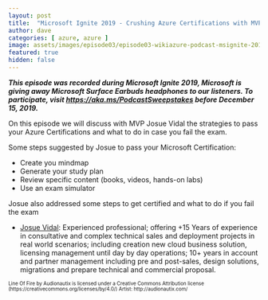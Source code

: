 ```yaml
---
layout: post
title:  "Microsoft Ignite 2019 - Crushing Azure Certifications with MVP Josue Vidal"
author: dave
categories: [ azure, azure ]
image: assets/images/episode03/episode03-wikiazure-podcast-msignite-2019-crushing-azure-certifications-josue-vidal.png
featured: true
hidden: false
---
```


<p>
<script src="https://www.buzzsprout.com/704541/2074521-microsoft-ignite-2019-crushing-azure-certifications-with-mvp-josue-vidal.js?player=small" type="text/javascript" charset="utf-8"></script>
</p>
<p style="font-style: oblique;font-weight: bolder;">
This episode was recorded during Microsoft Ignite 2019, Microsoft is giving away Microsoft Surface Earbuds headphones to our listeners. To participate, visit <a href="https://aka.ms/PodcastSweepstakes" target="_blank">https://aka.ms/PodcastSweepstakes</a> before December 15, 2019.</p>

On this episode we will discuss with MVP Josue Vidal the strategies to pass your Azure Certifications and what to do in case you fail the exam.

Some steps suggested by Josue to pass your Microsoft Certification: 

* Create you mindmap 
* Generate your study plan
* Review specific content (books, videos, hands-on labs)
* Use an exam simulator

Josue also addressed some steps to get certified and what to do if you fail the exam

+ <a href="https://www.linkedin.com/in/josuevidal/" target="_blank">Josue Vidal</a>: Experienced professional; offering +15 Years of experience in consultative and complex technical sales and deployment projects in real world scenarios; including creation new cloud business solution, licensing management until day by day operations; 10+ years in account and partner management including pre and post-sales, design solutions, migrations and prepare technical and commercial proposal.

<p style="font-size: .7em;">Line Of Fire by Audionautix is licensed under a Creative Commons Attribution license (https://creativecommons.org/licenses/by/4.0/) Artist: http://audionautix.com/</p>